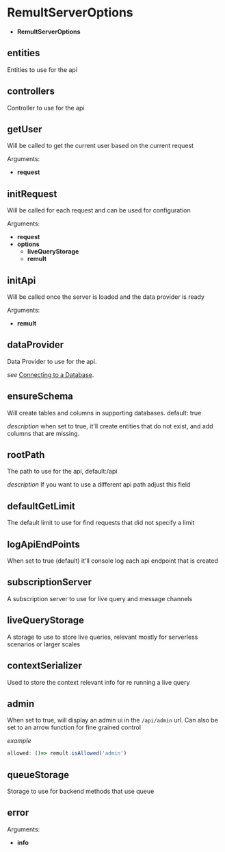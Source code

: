 # RemultServerOptions
* **RemultServerOptions**
## entities
Entities to use for the api
## controllers
Controller to use for the api
## getUser
Will be called to get the current user based on the current request

Arguments:
* **request**
## initRequest
Will be called for each request and can be used for configuration

Arguments:
* **request**
* **options**
   * **liveQueryStorage**
   * **remult**
## initApi
Will be called once the server is loaded and the data provider is ready

Arguments:
* **remult**
## dataProvider
Data Provider to use for the api.
   
   
   *see*
   [Connecting to a Database](https://remult.dev/docs/databases.html).
## ensureSchema
Will create tables and columns in supporting databases. default: true
   
   
   *description*
   when set to true, it'll create entities that do not exist, and add columns that are missing.
## rootPath
The path to use for the api, default:/api
   
   
   *description*
   If you want to use a different api path adjust this field
## defaultGetLimit
The default limit to use for find requests that did not specify a limit
## logApiEndPoints
When set to true (default) it'll console log each api endpoint that is created
## subscriptionServer
A subscription server to use for live query and message channels
## liveQueryStorage
A storage to use to store live queries, relevant mostly for serverless scenarios or larger scales
## contextSerializer
Used to store the context relevant info for re running a live query
## admin
When set to true, will display an admin ui in the `/api/admin` url.
Can also be set to an arrow function for fine grained control
   
   
   *example*
   ```ts
   allowed: ()=> remult.isAllowed('admin')
   ```
## queueStorage
Storage to use for backend methods that use queue
## error

Arguments:
* **info**
